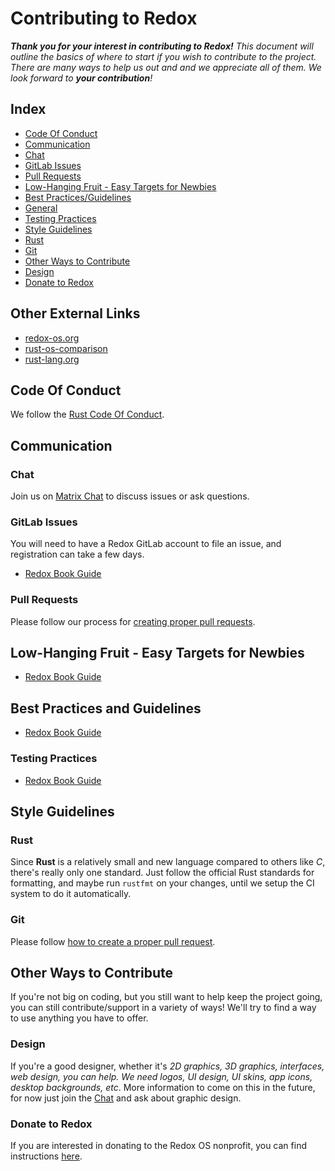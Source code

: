 # Contributing to Redox

_**Thank you for your interest in contributing to Redox!** This document will outline the basics of where to start if you wish to contribute to the project. There are many ways to help us out and and we appreciate all of them. We look forward to **your contribution**!_

## Index

- [Code Of Conduct](#code-of-conduct)
- [Communication](#communication)
 - [Chat](#chat)
 - [GitLab Issues](#gitlab-issues)
 - [Pull Requests](#pull-requests)
- [Low-Hanging Fruit - Easy Targets for Newbies](#low-hanging-fruit-easy-targets-for-newbies)
- [Best Practices/Guidelines](#best-practices-and-guidelines)
 - [General](#general)
 - [Testing Practices](#testing-practices)
- [Style Guidelines](#style-guidelines)
 - [Rust](#rust)
 - [Git](#git)
- [Other Ways to Contribute](#other-ways-to-contribute)
 - [Design](#design)
 - [Donate to Redox](#donate-to-redox)

## Other External Links

* [redox-os.org](https://redox-os.org)
* [rust-os-comparison](https://github.com/flosse/rust-os-comparison)
* [rust-lang.org](http://rust-lang.org)

## Code Of Conduct

We follow the [Rust Code Of Conduct](https://www.rust-lang.org/policies/code-of-conduct).

## Communication

### Chat

Join us on [Matrix Chat](https://doc.redox-os.org/book/ch13-01-chat.html) to discuss issues or ask questions.

### GitLab Issues

You will need to have a Redox GitLab account to file an issue, and registration can take a few days.

- [Redox Book Guide](https://doc.redox-os.org/book/ch13-03-gitlab-issues.html)

### Pull Requests

Please follow our process for [creating proper pull requests](https://doc.redox-os.org/book/ch12-04-creating-proper-pull-requests.html).

## Low-Hanging Fruit - Easy Targets for Newbies

- [Redox Book Guide](https://doc.redox-os.org/book/ch10-02-low-hanging-fruit.html)

## Best Practices and Guidelines

- [Redox Book Guide](https://doc.redox-os.org/book/ch11-00-best-practices.html)

### Testing Practices

- [Redox Book Guide](https://doc.redox-os.org/book/ch09-03-testing-practices.html)

## Style Guidelines

### Rust

Since **Rust** is a relatively small and new language compared to others like _C_, there's really only one standard. Just follow the official Rust standards for formatting, and maybe run `rustfmt` on your changes, until we setup the CI system to do it automatically.

### Git

Please follow [how to create a proper pull request](https://doc.redox-os.org/book/ch12-04-creating-proper-pull-requests.html).

## Other Ways to Contribute

If you're not big on coding, but you still want to help keep the project going, you can still contribute/support in a variety of ways! We'll try to find a way to use anything you have to offer. 

### Design

If you're a good designer, whether it's _2D graphics, 3D graphics, interfaces, web design, you can help. We need logos, UI design, UI skins, app icons, desktop backgrounds, etc_. More information to come on this in the future, for now just join the [Chat](https://doc.redox-os.org/book/ch13-01-chat.html) and ask about graphic design.

### Donate to Redox

If you are interested in donating to the Redox OS nonprofit, you can find instructions [here](https://www.redox-os.org/donate/).
